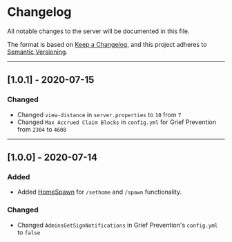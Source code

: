 # Changelog

All notable changes to the server will be documented in this file.

The format is based on [Keep a Changelog](https://keepachangelog.com/en/1.0.0/),
and this project adheres to [Semantic Versioning](https://semver.org/spec/v2.0.0.html).

---
## [1.0.1] - 2020-07-15

### Changed

- Changed `view-distance` in `server.properties` to `10` from `7`
- Changed `Max Accrued Claim Blocks` in `config.yml` for Grief Prevention from `2304` to `4608`

---
## [1.0.0] - 2020-07-14

### Added

- Added [HomeSpawn](https://www.spigotmc.org/resources/homespawn.14108/) for `/sethome` and `/spawn` functionality.

### Changed

- Changed `AdminsGetSignNotifications` in Grief Prevention's `config.yml` to `false`
